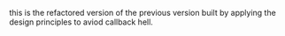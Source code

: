 this is the refactored version of the previous version built by applying the design principles to aviod callback hell.